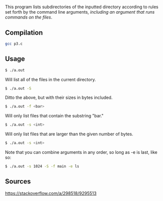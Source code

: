 #

This program lists subdirectories of the inputted directory according to rules set forth by the command line arguments, *including an argument that runs commands on the files*.

## Compilation

```bash
gcc p3.c
```

## Usage


```bash
$ ./a.out
```

Will list all of the files in the current directory.

```bash
$ ./a.out -S
```

Ditto the above, but with their sizes in bytes included.

```bash
$ ./a.out -f <bar>
```

Will only list files that contain the substring "bar."

```bash
$ ./a.out -s <int>
```

Will only list files that are larger than the given number of bytes.

```bash
$ ./a.out -s <int>
```

Note that you can combine arguments in any order, so long as -e is last, like so:

```bash
$ ./a.out -s 1024 -S -f main -e ls
```

## Sources

https://stackoverflow.com/a/298518/9295513